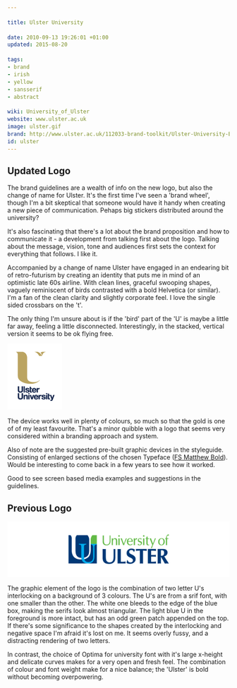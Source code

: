 ```yaml
---

title: Ulster University

date: 2010-09-13 19:26:01 +01:00
updated: 2015-08-20

tags:
- brand
- irish
- yellow
- sansserif
- abstract

wiki: University_of_Ulster
website: www.ulster.ac.uk
image: ulster.gif
brand: http://www.ulster.ac.uk/112033-brand-toolkit/Ulster-University-Brand-Guidelines-2.0.pdf
id: ulster
---
```


## Updated Logo

The brand guidelines are a wealth of info on the new logo, but also the change of name for Ulster. It's the first time I've seen a 'brand wheel', though I'm a bit skeptical that someone would have it handy when creating a new piece of communication. Pehaps big stickers distributed around the university?

It's also fascinating that there's a lot about the brand proposition and how to communicate it - a development from talking first about the logo. Talking about the message, vision, tone and audiences first sets the context for everything that follows. I like it.

Accompanied by a change of name Ulster have engaged in an endearing bit of retro-futurism by creating an identity that puts me in mind of an optimistic late 60s airline. With clean lines, graceful swooping shapes, vaguely reminiscent of birds contrasted with a bold Helvetica (or similar). I'm a fan of the clean clarity and slightly corporate feel. I love the single sided crossbars on the 't'.

The only thing I'm unsure about is if the 'bird' part of the 'U' is maybe a little far away, feeling a little disconnected. Interestingly, in the stacked, vertical version it seems to be ok flying free.

![](/images/logospotter/ulster-stacked.gif)

The device works well in plenty of colours, so much so that the gold is one of of my least favourite. That's a minor quibble with a logo that seems very considered within a branding approach and system.

Also of note are the suggested pre-built graphic devices in the styleguide. Consisting of enlarged sections of the chosen Typeface ([FS Matthew Bold](http://www.fontsmith.com/fonts/fs-matthew/weights)). Would be interesting to come back in a few years to see how it worked.

Good to see screen based media examples and suggestions in the guidelines.

## Previous Logo

![](/images/logospotter/ulster-old.gif)

The graphic element of the logo is the combination of two letter U's interlocking on a background of 3 colours. The U's are from a srif font, with one smaller than the other. The white one bleeds to the edge of the blue box, making the serifs look almost triangular. The light blue U in the foreground is more intact, but has an odd green patch appended on the top. If there's some significance to the shapes created by the interlocking and negative space I'm afraid it's lost on me. It seems overly fussy, and a distracting rendering of two letters.

In contrast, the choice of Optima for university font with it's large x-height and delicate curves makes for a very open and fresh feel. The combination of colour and font weight make for a nice balance; the 'Ulster' is bold without becoming overpowering.
